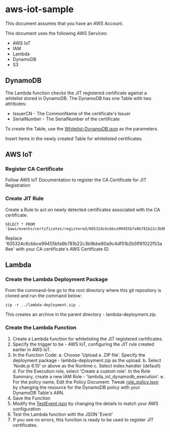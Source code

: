 # aws-iot-sample

This document assumes that you have an AWS Account.

This document uses the following AWS Services:
- AWS IoT
- IAM
- Lambda
- DynamoDB
- S3

## DynamoDB
The Lambda function checks the JIT registered certificate against a whitelist stored in DynamoDB. The DynamoDB has one Table with two attributes:
- IssuerCN - The CommonName of the certificate's Issuer
- SerialNumber - The SerialNumber of the certificate

To create the Table, use the [Whitelist-DynamoDB.json](../master/Whitelist-DynamoDB.json) as the parameters.

Insert items in the newly created Table for whitelisted certificates. 

## AWS IoT

### Register CA Certificate
Follow AWS IoT Documentation to register the CA Certificate for JIT Registration

### Create JIT Rule
Create a Rule to act on newly detected certificates associated with the CA certificate.

```
SELECT * FROM '$aws/events/certificates/registered/605324c6cbbce99455bfa9b781b22c3b9bbe80a9c4df51b2b5ff81022f53a8ee'
```
Replace '605324c6cbbce99455bfa9b781b22c3b9bbe80a9c4df51b2b5ff81022f53a8ee' with your CA certificate's AWS Certificate ID.

## Lambda

### Create the Lambda Deployment Package
From the command-line go to the root directory where this git repository is cloned and run the command below:

```
zip -r ../lambda-deployment.zip .
```
This creates an archive in the parent directory - lambda-deployment.zip.

### Create the Lambda Function



1. Create a Lambda function for whitelisting the JIT registered certificates. 
2. Specify the trigger to be - AWS IoT, configuring the JIT rule created earlier in AWS IoT.
3. In the Function Code:
a. Choose 'Upload a .ZIP file'. Specify the deployment package - lambda-deployment.zip as the upload.
b. Select 'Node.js 6.10' or above as the Runtime
c. Select index.handler (default)
d. For the Execution role, select 'Create a custom role'. In the Role Summary, create a new IAM Role - 'lambda_iot_dynamodb_execution'.
e. For the policy name, Edit the Policy Document. Tweak [role_policy.json](../master/role_policy.json) by changing the resource for the DynamoDB policy with your DynamoDB Table's ARN.
6. Save the Function
7. Modify the [TestEvent.json](../master/TestEvent.json) by changing the details to match your AWS configuration
8. Test the Lambda function with the JSON 'Event'
9. If you see no errors, this function is ready to be used to register JIT certificates.










